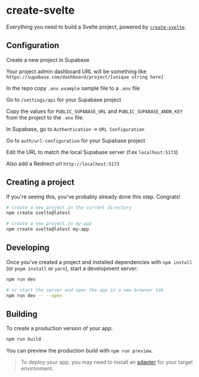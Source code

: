 # create-svelte

Everything you need to build a Svelte project, powered by [`create-svelte`](https://github.com/sveltejs/kit/tree/master/packages/create-svelte).

## Configuration

Create a new project in Supabase

Your project admin dashboard URL will be something like `https://supabase.com/dashboard/project/[unique string here]`

In the repo copy `.env.example` sample file to a `.env` file

Go to `/settings/api` for your Supabase project

Copy the values for `PUBLIC_SUPABASE_URL` and `PUBLIC_SUPABASE_ANON_KEY` from the project to the `.env` file.

In Supabase, go to `Authentication` -> `URL Configuration`

Go to `auth/url-configuration` for your Supabase project

Edit the URL to match the local Supabase server (f.ex `localhost:5173`)

Also add a Redirect url `http://localhost:5173`

## Creating a project

If you're seeing this, you've probably already done this step. Congrats!

```bash
# create a new project in the current directory
npm create svelte@latest

# create a new project in my-app
npm create svelte@latest my-app
```

## Developing

Once you've created a project and installed dependencies with `npm install` (or `pnpm install` or `yarn`), start a development server:

```bash
npm run dev

# or start the server and open the app in a new browser tab
npm run dev -- --open
```

## Building

To create a production version of your app:

```bash
npm run build
```

You can preview the production build with `npm run preview`.

> To deploy your app, you may need to install an [adapter](https://kit.svelte.dev/docs/adapters) for your target environment.
